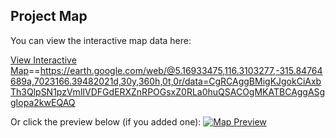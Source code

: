 ## Project Map

You can view the interactive map data here:

[View Interactive Map](data/map_data.geojson)==<https://earth.google.com/web/@5.16933475,116.3103277,-315.84764689a,7023166.39482021d,30y,360h,0t,0r/data=CgRCAggBMigKJgokCiAxbTh3QlpSN1pzVmlIVDFGdERXZnRPOGsxZ0RLa0huQSACOgMKATBCAggASggIopa2kwEQAQ>

Or click the preview below (if you added one):
[![Map Preview](<img width="407" alt="image" src="https://github.com/user-attachments/assets/f05b4fed-9324-4142-a8fb-90d5019aff6a" />
)](data/map_data.geojson)

